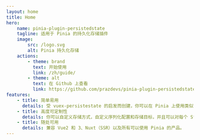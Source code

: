 ```yaml
---
layout: home
title: Home
hero:
    name: pinia-plugin-persistedstate
    tagline: 适用于 Pinia 的持久化存储插件
    image:
        src: /logo.svg
        alt: Pinia 持久化存储
    actions:
        - theme: brand
          text: 开始使用
          link: /zh/guide/
        - theme: alt
          text: 在 Github 上查看
          link: https://github.com/prazdevs/pinia-plugin-persistedstate
features:
    - title: 简单易用
      details: 受 vuex-persistestate 的启发而创建，你可以在 Pinia 上使用类似简单并且熟悉的 API。
    - title: 高度可定制性
      details: 你可以自定义存储方式，自定义序列化配置和存储目标，并且可以对每个 Store 进行单独配置。
    - title: 随处可用
      details: 兼容 Vue2 和 3、Nuxt（SSR）以及所有可以使用 Pinia 的产品。
---
```

